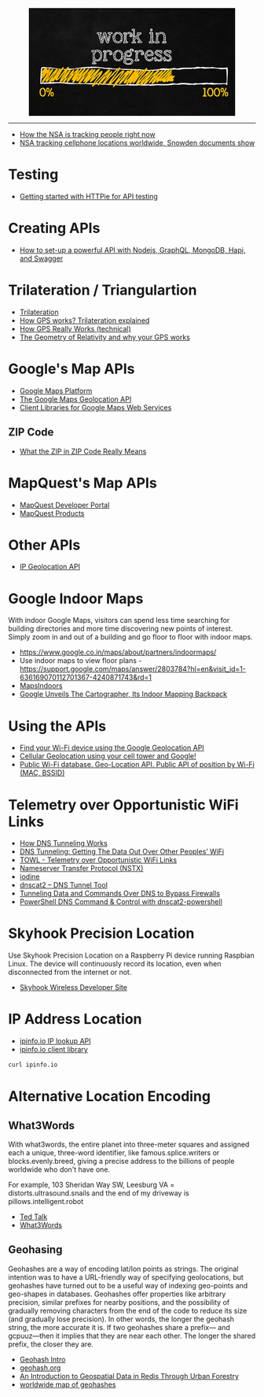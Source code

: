 <!--
Maintainer:   jeffskinnerbox@yahoo.com / www.jeffskinnerbox.me
Version:      0.0.0
-->


<div align="center">
<img src="https://raw.githubusercontent.com/jeffskinnerbox/blog/main/content/images/banners-bkgrds/work-in-progress.jpg" title="These materials require additional work and are not ready for general use." align="center" width=420px height=219px>
</div>


-----



* [How the NSA is tracking people right now](http://apps.washingtonpost.com/g/page/national/how-the-nsa-is-tracking-people-right-now/634/)
* [NSA tracking cellphone locations worldwide, Snowden documents show](https://www.washingtonpost.com/world/national-security/nsa-tracking-cellphone-locations-worldwide-snowden-documents-show/2013/12/04/5492873a-5cf2-11e3-bc56-c6ca94801fac_story.html?utm_term=.d86bafc0ff8b)

# Testing

* [Getting started with HTTPie for API testing](https://opensource.com/article/19/8/getting-started-httpie)

# Creating APIs

* [How to set-up a powerful API with Nodejs, GraphQL, MongoDB, Hapi, and Swagger](https://medium.freecodecamp.org/how-to-setup-a-powerful-api-with-nodejs-graphql-mongodb-hapi-and-swagger-e251ac189649)

# Trilateration / Triangulartion

* [Trilateration](https://en.wikipedia.org/wiki/Trilateration)
* [How GPS works? Trilateration explained](https://www.youtube.com/watch?v=4O3ZVHVFhes)
* [How GPS Really Works (technical)](https://www.youtube.com/watch?v=RBLJO6JQ1aI)
* [The Geometry of Relativity and why your GPS works](https://www.youtube.com/watch?v=YnG2ee0WZt4)

# Google's Map APIs

* [Google Maps Platform](https://cloud.google.com/maps-platform/)
* [The Google Maps Geolocation API](https://developers.google.com/maps/documentation/geolocation/intro)
* [Client Libraries for Google Maps Web Services](https://developers.google.com/maps/web-services/client-library)

## ZIP Code

* [What the ZIP in ZIP Code Really Means](https://medium.com/knowledge-stew/what-the-zip-in-zip-code-really-means-4342492a4f1b)

# MapQuest's Map APIs

* [MapQuest Developer Portal](https://developer.mapquest.com/)
* [MapQuest Products](https://business.mapquest.com/products/)

# Other APIs

* [IP Geolocation API](https://ipgeolocationapi.com/)

# Google Indoor Maps

With indoor Google Maps, visitors can spend less time searching for building directories and more time discovering new points of interest. Simply zoom in and out of a building and go floor to floor with indoor maps.

* <https://www.google.co.in/maps/about/partners/indoormaps/>
* Use indoor maps to view floor plans - <https://support.google.com/maps/answer/2803784?hl=en&visit_id=1-636169070112701367-4240871743&rd=1>
* [MapsIndoors](https://www.mapspeople.com)
* [Google Unveils The Cartographer, Its Indoor Mapping Backpack](https://techcrunch.com/2014/09/04/google-unveils-the-cartographer-its-indoor-mapping-backpack/)

# Using the APIs

* [Find your Wi-Fi device using the Google Geolocation API](https://www.hackster.io/middleca/find-your-wi-fi-device-using-the-google-geolocation-api-2bdd59)
* [Cellular Geolocation using your cell tower and Google!](https://www.hackster.io/middleca/cellular-geolocation-using-your-cell-tower-and-google-b83534?utm_source=Hackster.io+newsletter&utm_campaign=3dab21478a-2015_4_17_Top_projects4_16_2015&utm_medium=email&utm_term=0_6ff81e3e5b-3dab21478a-140225889&mc_cid=3dab21478a&mc_eid=9036129d51)
* [Public Wi-Fi database. Geo-Location API. Public API of position by Wi-Fi (MAC, BSSID)](https://www.mylnikov.org/archives/1170)

# Telemetry over Opportunistic WiFi Links

* [How DNS Tunneling Works](http://inside-out.xyz/technology/how-dns-tunneling-works.html)
* [DNS Tunneling: Getting The Data Out Over Other Peoples’ WiFi](http://hackaday.com/2016/08/07/getting-the-data-out-over-other-peoples-wifi/)
* [TOWL - Telemetry over Opportunistic WiFi Links](http://www.phreakmonkey.com/2016/08/towl-telemetry-over-opportunistic-wifi.html)
* [Nameserver Transfer Protocol (NSTX)](http://thomer.com/howtos/nstx.html)
* [iodine](http://code.kryo.se/iodine/)
* [dnscat2 – DNS Tunnel Tool](http://www.darknet.org.uk/2016/01/dnscat2-dns-tunnel-tool/)
* [Tunneling Data and Commands Over DNS to Bypass Firewalls](https://zeltser.com/c2-dns-tunneling/)
* [PowerShell DNS Command & Control with dnscat2-powershell](http://www.blackhillsinfosec.com/?p=5578)

# Skyhook Precision Location

Use Skyhook Precision Location on a Raspberry Pi device running Raspbian Linux.
The device will continuously record its location, even when disconnected from the internet or not.

* [Skyhook Wireless Developer Site](http://www.skyhookwireless.com/developers)

# IP Address Location

* [ipinfo.io IP lookup API](http://ipinfo.io/developers/getting-started)
* [ipinfo.io client library](http://ipinfo.io/developers/client-libraries)


```bash
curl ipinfo.io
```

# Alternative Location Encoding

## What3Words

With what3words, the entire planet into three-meter squares and assigned each a unique,
three-word identifier, like famous.splice.writers or blocks.evenly.breed,
giving a precise address to the billions of people worldwide who don't have one.

For example,
103 Sheridan Way SW, Leesburg VA = distorts.ultrasound.snails
and the end of my driveway is pillows.intelligent.robot

* [Ted Talk](https://www.ted.com/talks/chris_sheldrick_a_precise_three_word_address_for_every_place_on_earth)
* [What3Words](https://what3words.com/developers/)

## Geohasing

Geohashes are a way of encoding lat/lon points as strings. The original intention was to have a URL-friendly way of specifying geolocations, but geohashes have turned out to be a useful way of indexing geo-points and geo-shapes in databases.
Geohashes offer properties like arbitrary precision, similar prefixes for nearby positions, and the possibility of gradually removing characters from the end of the code to reduce its size (and gradually lose precision).
In other words, the longer the geohash string, the more accurate it is. If two geohashes share a prefix— and gcpuuz—then it implies that they are near each other. The longer the shared prefix, the closer they are.

* [Geohash Intro](http://www.bigfastblog.com/geohash-intro)
* [geohash.org](http://geohash.org/)
* [An Introduction to Geospatial Data in Redis Through Urban Forestry](https://www.youtube.com/watch?v=R4MrP9fnA_Q)
* [worldwide map of geohashes](http://mapzen.github.io/leaflet-spatial-prefix-tree/)
